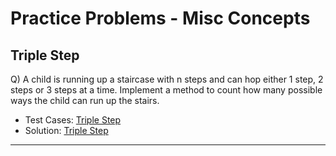 # Practice Problems - Misc Concepts

## Triple Step
Q) A child is running up a staircase with n steps and can hop either 1 step, 2 steps or 3 steps at a time. Implement a method to count how many possible ways the child can run up the stairs.


- Test Cases: [Triple Step](./triple_step_test.py)
- Solution: [Triple Step](./triple_step.py)

***
